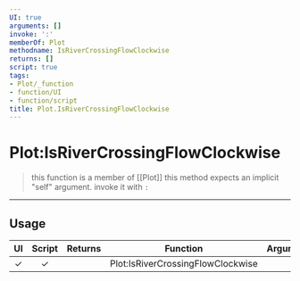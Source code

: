 ```yaml
---
UI: true
arguments: []
invoke: ':'
memberOf: Plot
methodname: IsRiverCrossingFlowClockwise
returns: []
script: true
tags:
- Plot/_function
- function/UI
- function/script
title: Plot.IsRiverCrossingFlowClockwise
---
```

# Plot:IsRiverCrossingFlowClockwise
> this function is a member of [[Plot]]
> this method expects an implicit "self" argument. invoke it with `:`
-----
## Usage
|  UI | Script | Returns | Function | Arguments |
|:---:|:------:|-------:|:--------:|:---------|
|✓|✓||Plot:IsRiverCrossingFlowClockwise||
